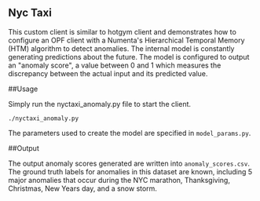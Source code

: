 ## Nyc Taxi 

This custom client is similar to hotgym client and demonstrates how to configure an OPF client with a Numenta's Hierarchical Temporal Memory (HTM) algorithm to detect anomalies. The internal model is constantly generating predictions about the future. The model is configured to output an "anomaly score", a value between 0 and 1 which measures the discrepancy between the actual input and its predicted value.

##Usage 

Simply run the nyctaxi_anomaly.py file to start the client.

    ./nyctaxi_anomaly.py

The parameters used to create the model are specified in `model_params.py`.

##Output 

The output anomaly scores generated are written into `anomaly_scores.csv`. The ground truth labels for anomalies in this dataset are known, including 5 major anomalies that occur during the NYC marathon, Thanksgiving, Christmas, New Years day, and a snow storm.